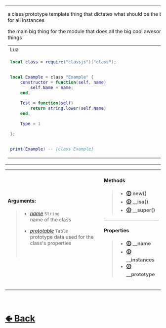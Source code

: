 <table>
<tr><td>

a class prototype template thing that dictates what should be the basis for all instances<br>

the main big thing for the module that does all the big cool awesome things

<table>

<tr><td> Lua </td></tr>
<tr><td>

```lua
local class = require("classjs")("class");


local Example = class "Example" {
    constructor = function(self, name)
        self.Name = name;
    end,

    Test = function(self)
        return string.lower(self.Name)                            
    end,

    Type = 1

};


print(Example) -- [class Example]
```

</td></tr>
</table>

</td><td> 

`Metatable`

</td><td>

- [classjs / lib / classes / Prototype](https://github.com/ReRand/LuaClassJS/tree/master/classjs/lib/classes/Prototype)

</td></tr>

</table>

<table>
<tr>

<td>

#### Arguments:
> - [*name*](https://github.com/ReRand/LuaClassJS/wiki/Prototype.__name) `String`<br>
> name of the class<br>
>
> - [*prototable*](https://github.com/ReRand/LuaClassJS/wiki/Prototype.__prototype) `Table`<br>
> prototype data used for the class's properties<br>
> <br>

<br>

</td><td>

#### Methods
> - <b> [🛈](https://github.com/ReRand/LuaClassJs/wiki/Prototype.new()) new() </b>
> - <b> [🛈](https://github.com/ReRand/LuaClassJs/wiki/Prototype.__isa()) __isa() </b>
> - <b> [🛈](https://github.com/ReRand/LuaClassJs/wiki/Prototype.__super()) __super() </b>

---

#### Properties
> - <b> [🛈](https://github.com/ReRand/LuaClassJs/wiki/Prototype.__name) __name </b>
> - <b> [🛈](https://github.com/ReRand/LuaClassJs/wiki/Prototype.__instances) __instances </b>
> - <b> [🛈](https://github.com/ReRand/LuaClassJs/wiki/Prototype.__prototype) __prototype </b>
<br>

</td>

</table>

<br> <h1> [🢀 Back](https://github.com/ReRand/LuaClassJS/wiki) </h1>